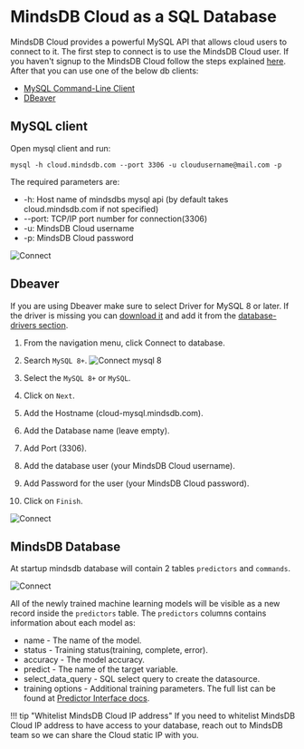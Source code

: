 # MindsDB Cloud as a SQL Database

MindsDB Cloud provides a powerful MySQL API that allows cloud users to connect to it. The first step to connect is to use the MindsDB Cloud user. If you haven't signup to the MindsDB Cloud follow the steps explained [here](/deployment/cloud). After that you can use one of the below db clients:

* [MySQL Command-Line Client](https://dev.mysql.com/doc/refman/8.0/en/mysql.html) 
* [DBeaver](https://dbeaver.io/)

## MySQL client

Open mysql client and run:

```
mysql -h cloud.mindsdb.com --port 3306 -u cloudusername@mail.com -p
```
The required parameters are:

* -h: Host name of mindsdbs mysql api (by default takes cloud.mindsdb.com if not specified)	
* --port: TCP/IP port number for connection(3306)	
* -u: MindsDB Cloud username
* -p:  MindsDB Cloud password

![Connect](/assets/sql/mysql-client.gif)


## Dbeaver

If you are using Dbeaver make sure to select Driver for MySQL 8 or later. If the driver is missing you can [download it](https://dev.mysql.com/downloads/connector/j/) and add it from the [database-drivers section](https://dbeaver.com/docs/wiki/Database-drivers/).

1. From the navigation menu, click Connect to database.
2. Search `MySQL 8+`.
    ![Connect mysql 8](/assets/sql/dbeaver8.png)

3. Select the `MySQL 8+` or `MySQL`.
4. Click on `Next`.
5. Add the Hostname (cloud-mysql.mindsdb.com).
6. Add the Database name (leave empty).
7. Add Port (3306).
8. Add the database user (your MindsDB Cloud username).
9. Add Password for the user (your MindsDB Cloud password).
10. Click on `Finish`.

![Connect](/assets/sql/connectcloud.png)

## MindsDB Database

At startup mindsdb database will contain 2 tables `predictors` and `commands`. 

![Connect](/assets/sql/show.png)

All of the newly trained machine learning models will be visible as a new record inside the `predictors` table. The `predictors` columns contains information about each model as:

* name - The name of the model.
* status - Training status(training, complete, error).
* accuracy - The model accuracy.
* predict - The name of the target variable.
* select_data_query - SQL select query to create the datasource.
* training options - Additional training parameters. The full list can be found at [Predictor Interface docs](/PredictorInterface/#learn).


!!! tip "Whitelist MindsDB Cloud IP address"
    If you need to whitelist MindsDB Cloud IP address to have access to your database, reach out to MindsDB team so we can share the Cloud static IP with you.
